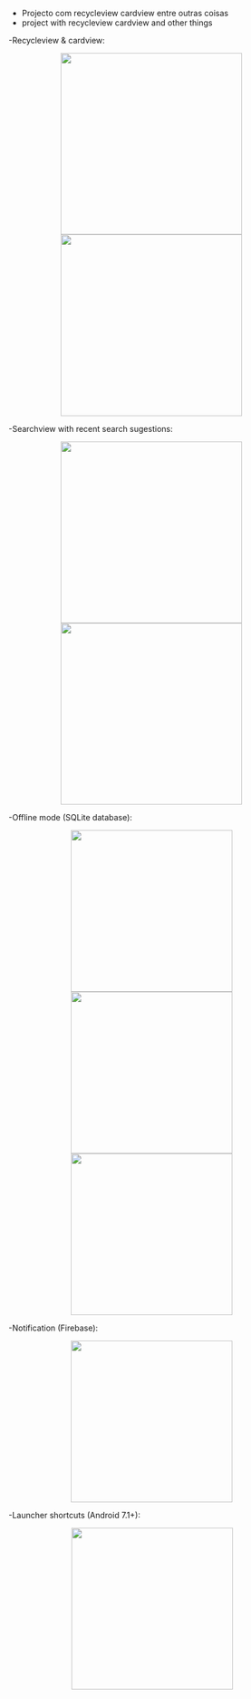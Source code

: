 
- Projecto com recycleview cardview entre outras coisas
- project with recycleview cardview and other things

-Recycleview & cardview:
<p align="center">
  <img src="http://brunoferreira.esy.es/imgsapp/appmain.png" width="320"/>
  <img src="http://brunoferreira.esy.es/casaactivity.png" width="320"/>
</p>

-Searchview with recent search sugestions:
<p align="center">
  <img src="http://brunoferreira.esy.es/imgsapp/appsearch.png" width="320"/>
  <img src="http://brunoferreira.esy.es/searchactivity.png" width="320"/>
</p>

-Offline mode (SQLite database):
<p align="center">
  <img src="http://brunoferreira.esy.es/imgsapp/appmainoffline.png" width="285"/>
  <img src="http://brunoferreira.esy.es/imgsapp/appconteudooffline.png" width="285"/>
  <img src="http://brunoferreira.esy.es/imgsapp/appsearchresultoffline.png" width="285"/>
</p>

-Notification (Firebase):
<p align="center">
  <img src="http://brunoferreira.esy.es/notification.png" width="285"/>
</p>

-Launcher shortcuts (Android 7.1+):
<p align="center">
  <img src="http://brunoferreira.esy.es/shortcuts.png" width="285"/>
</p>
